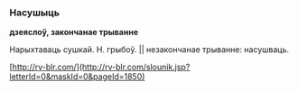 ### Насушыць
**дзеяслоў, закончанае трыванне**

Нарыхтаваць сушкай. Н. грыбоў. || незакончанае трыванне: насушваць.

<a rel="author">[http://rv-blr.com/](http://rv-blr.com/slounik.jsp?letterId=0&maskId=0&pageId=1850)</a>
